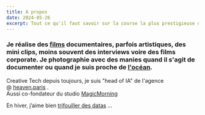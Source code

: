```yaml
---
title: A propos
date: 2024-05-26
excerpt: Tout ce qu'il faut savoir sur la course la plus prestigieuse du calendrier F1
---
```


### Je réalise des [films](https://stephanewharton.com/category/films/) documentaires, parfois artistiques, des mini clips, moins souvent des interviews voire des films corporate. Je photographie avec des manies quand il s'agit de documenter ou quand je suis proche de [l'océan](https://stephanewharton.com/disobey-ocean-1/).

Creative Tech depuis toujours, je suis "head of IA" de l'agence @ [heaven.paris](http://heaven.paris/) .  
Aussi co-fondateur du studio [MagicMorning](https://magicmorning.net/)

En hiver, j’aime bien [trifouiller des datas](https://observablehq.com/@stefw) ...

